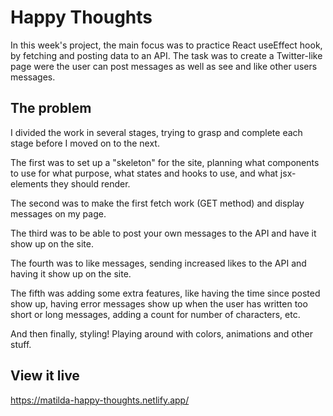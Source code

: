 # Happy Thoughts

In this week's project, the main focus was to practice React useEffect hook, by fetching and posting data to an API. The task was to create a Twitter-like page were the user can post messages as well as see and like other users messages.

## The problem

I divided the work in several stages, trying to grasp and complete each stage before I moved on to the next. 

The first was to set up a "skeleton" for the site, planning what components to use for what purpose, what states and hooks to use, and what jsx-elements they should render.

The second was to make the first fetch work (GET method) and display messages on my page. 

The third was to be able to post your own messages to the API and have it show up on the site.

The fourth was to like messages, sending increased likes to the API and having it show up on the site.

The fifth was adding some extra features, like having the time since posted show up, having error messages show up when the user has written too short or long messages, adding a count for number of characters, etc.

And then finally, styling! Playing around with colors, animations and other stuff.

## View it live

https://matilda-happy-thoughts.netlify.app/